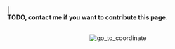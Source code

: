|<br><b>TODO, contact me if you want to contribute this page.</b><br><br></tbody></table>

<p align='center'><img src='http://wiki.geopaparazzi.googlecode.com/git/images/go_to_coordinate.png' alt='go_to_coordinate' /></p>
